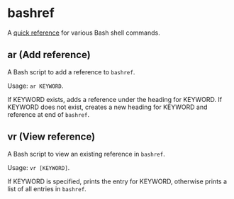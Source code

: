 # bashref 

A [quick reference](bashref) for various Bash shell commands.

## ar (Add reference)
A Bash script to add a reference to `bashref`. 

Usage: `ar KEYWORD`. 

If KEYWORD exists, adds a reference under the heading for KEYWORD. If KEYWORD does not exist, creates a new heading for KEYWORD and reference at end of `bashref`.

## vr (View reference)
A Bash script to view an existing reference in `bashref`. 

Usage: `vr [KEYWORD]`. 

If KEYWORD is specified, prints the entry for KEYWORD, otherwise prints a list of all entries in `bashref`.

